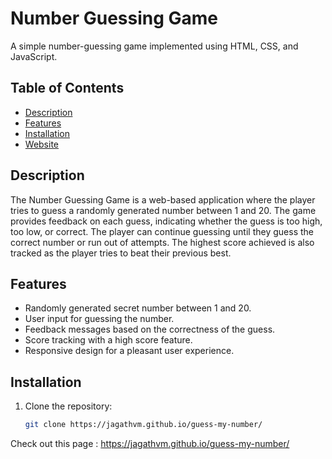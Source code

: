 # Number Guessing Game

A simple number-guessing game implemented using HTML, CSS, and JavaScript.

## Table of Contents

- [Description](#description)
- [Features](#features)
- [Installation](#installation)
- [Website](#website)


## Description

The Number Guessing Game is a web-based application where the player tries to guess a randomly generated number between 1 and 20. The game provides feedback on each guess, indicating whether the guess is too high, too low, or correct. The player can continue guessing until they guess the correct number or run out of attempts. The highest score achieved is also tracked as the player tries to beat their previous best.


## Features

- Randomly generated secret number between 1 and 20.
- User input for guessing the number.
- Feedback messages based on the correctness of the guess.
- Score tracking with a high score feature.
- Responsive design for a pleasant user experience.


## Installation

1. Clone the repository:

   ```bash
   git clone https://jagathvm.github.io/guess-my-number/


Check out this page : https://jagathvm.github.io/guess-my-number/
